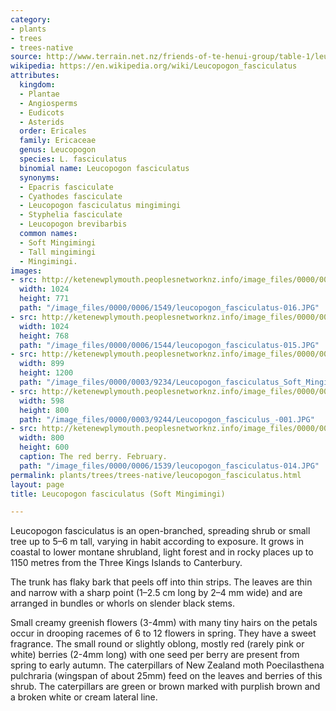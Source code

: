 ```yaml
---
category:
- plants
- trees
- trees-native
source: http://www.terrain.net.nz/friends-of-te-henui-group/table-1/leucopogon-fasciculatu-soft-mingimingi.html
wikipedia: https://en.wikipedia.org/wiki/Leucopogon_fasciculatus
attributes:
  kingdom:
  - Plantae
  - Angiosperms
  - Eudicots
  - Asterids
  order: Ericales
  family: Ericaceae
  genus: Leucopogon
  species: L. fasciculatus
  binomial name: Leucopogon fasciculatus
  synonyms:
  - Epacris fasciculate
  - Cyathodes fasciculate
  - Leucopogon fasciculatus mingimingi
  - Styphelia fasciculate
  - Leucopogon brevibarbis
  common names:
  - Soft Mingimingi
  - Tall mingimingi
  - Mingimingi.
images:
- src: http://ketenewplymouth.peoplesnetworknz.info/image_files/0000/0006/1549/leucopogon_fasciculatus-016.JPG
  width: 1024
  height: 771
  path: "/image_files/0000/0006/1549/leucopogon_fasciculatus-016.JPG"
- src: http://ketenewplymouth.peoplesnetworknz.info/image_files/0000/0006/1544/leucopogon_fasciculatus-015.JPG
  width: 1024
  height: 768
  path: "/image_files/0000/0006/1544/leucopogon_fasciculatus-015.JPG"
- src: http://ketenewplymouth.peoplesnetworknz.info/image_files/0000/0003/9234/Leucopogon_fasciculatus_Soft_Mingimingi.JPG
  width: 899
  height: 1200
  path: "/image_files/0000/0003/9234/Leucopogon_fasciculatus_Soft_Mingimingi.JPG"
- src: http://ketenewplymouth.peoplesnetworknz.info/image_files/0000/0003/9244/Leucopogon_fasciculus_-001.JPG
  width: 598
  height: 800
  path: "/image_files/0000/0003/9244/Leucopogon_fasciculus_-001.JPG"
- src: http://ketenewplymouth.peoplesnetworknz.info/image_files/0000/0006/1539/leucopogon_fasciculatus-014.JPG
  width: 800
  height: 600
  caption: The red berry. February.
  path: "/image_files/0000/0006/1539/leucopogon_fasciculatus-014.JPG"
permalink: plants/trees/trees-native/leucopogon_fasciculatus.html
layout: page
title: Leucopogon fasciculatus (Soft Mingimingi)

---
```

Leucopogon fasciculatus is an open-branched, spreading shrub or small tree up to 5–6 m tall, varying in habit according to exposure. It grows in coastal to lower montane shrubland, light forest and in rocky places up to 1150 metres from the Three Kings Islands to Canterbury. 

The trunk has flaky bark that peels off into thin strips.
The leaves are thin and narrow with a sharp point (1–2.5 cm long by 2–4 mm wide) and are arranged in bundles or whorls on slender black stems.

Small creamy greenish flowers (3-4mm) with many tiny hairs on the petals occur in drooping racemes of 6 to 12 flowers in spring. They have a sweet fragrance.
The small round or slightly oblong, mostly red (rarely pink or white) berries (2-4mm long) with one seed per berry are present from spring to early autumn.
The caterpillars of New Zealand moth Poecilasthena pulchraria (wingspan of about 25mm) feed on the leaves and berries of this shrub. The caterpillars are green or brown marked with purplish brown and a broken white or cream lateral line.
